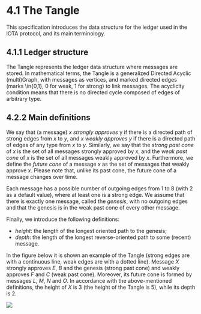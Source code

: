 # 4.1 The Tangle

This specification introduces the data structure for the ledger used in the IOTA protocol, and its main terminology.

## 4.1.1 Ledger structure

The Tangle represents the ledger data structure where messages are stored.
In mathematical terms, the Tangle is a generalized Directed Acyclic (multi)Graph, with messages as vertices, and marked directed edges (marks \in\{0,1\}, 0 for weak, 1 for strong) to link messages.
The acyclicity condition means that there is no directed cycle composed of edges of arbitrary type.

## 4.2.2 Main definitions

We say that (a message) $x$ _strongly approves_ y if there is a directed path of strong edges from $x$ to $y$, and $x$ _weakly approves_ $y$ if there is a directed path of edges of any type from $x$ to $y$. 
Similarly, we say that the _strong past cone_ of $x$ is the set of all messages strongly approved by $x$, and the _weak past cone_ of $x$ is the set of all messages weakly approved by $x$. Furthermore, we define the _future cone_ of a message $x$ as the set of messages that weakly approve $x$. Please note that, unlike its past cone, the future cone of a message changes over time.

Each message has a possible number of outgoing edges from 1 to 8 (with 2 as a default value), where at least one is a strong edge.
We assume that there is exactly one message, called the _genesis_, with no outgoing edges and that the genesis is in the weak past cone of every other message.

Finally, we introduce the following definitions:
* _height_: the length of the longest oriented path to the genesis;
* _depth_: the length of the longest reverse-oriented path to some (recent) message.

In the figure below it is shown an example of the Tangle (strong edges are with a continuous line, weak edges are with a dotted line). Message $X$ strongly approves $E$, $B$ and the genesis (strong past cone) and weakly approves $F$ and $C$ (weak past cone). Moreover, its future cone is formed by messages $L$, $M$, $N$ and $O$. In accordance with the above-mentioned definitions, the height of $X$ is 3 (the height of the Tangle is 5), while its depth is 2.

![](https://i.imgur.com/PE6kGn9.png)
